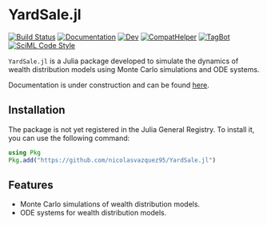 # YardSale.jl

[![Build Status](https://github.com/nicolasvazquez95/YardSale.jl/actions/workflows/CI.yml/badge.svg?branch=master)](https://github.com/nicolasvazquez95/YardSale.jl/actions/workflows/CI.yml?query=branch%3Amaster) 
[![Documentation](https://github.com/nicolasvazquez95/YardSale.jl/actions/workflows/documentation.yml/badge.svg)](https://github.com/nicolasvazquez95/YardSale.jl/actions/workflows/documentation.yml)
[![Dev](https://img.shields.io/badge/docs-dev-blue.svg)](https://nicolasvazquez95.github.io/YardSale.jl/dev)
[![CompatHelper](https://github.com/nicolasvazquez95/YardSale.jl/actions/workflows/CompatHelper.yml/badge.svg)](https://github.com/nicolasvazquez95/YardSale.jl/actions/workflows/CompatHelper.yml)
[![TagBot](https://github.com/nicolasvazquez95/YardSale.jl/actions/workflows/TagBot.yml/badge.svg)](https://github.com/nicolasvazquez95/YardSale.jl/actions/workflows/TagBot.yml)
[![SciML Code Style](https://img.shields.io/static/v1?label=code%20style&message=SciML&color=9558b2&labelColor=389826)](https://github.com/SciML/SciMLStyle)


`YardSale.jl` is a Julia package developed to simulate the dynamics of wealth distribution models using Monte Carlo simulations and ODE systems.

Documentation is under construction and can be found [here](https://nicolasvazquez95.github.io/YardSale.jl/dev).

## Installation

The package is not yet registered in the Julia General Registry. To install it, you can use the following command:

```julia
using Pkg
Pkg.add("https://github.com/nicolasvazquez95/YardSale.jl")
```

## Features

- Monte Carlo simulations of wealth distribution models.
- ODE systems for wealth distribution models.